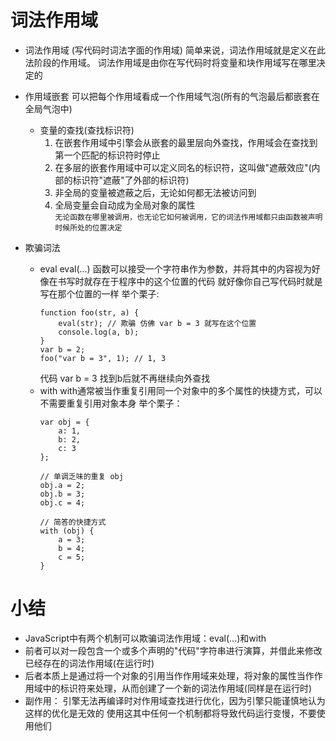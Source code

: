 # 词法作用域

- 词法作用域 (写代码时词法字面的作用域)
  简单来说，词法作用域就是定义在此法阶段的作用域。
  词法作用域是由你在写代码时将变量和块作用域写在哪里决定的

- 作用域嵌套
  可以把每个作用域看成一个作用域气泡(所有的气泡最后都嵌套在全局气泡中)
  - 变量的查找(查找标识符)
    1. 在嵌套作用域中引擎会从嵌套的最里层向外查找，作用域会在查找到第一个匹配的标识符时停止
    2. 在多层的嵌套作用域中可以定义同名的标识符，这叫做"遮蔽效应"(内部的标识符"遮蔽"了外部的标识符)
    3. 非全局的变量被遮蔽之后，无论如何都无法被访问到
    4. 全局变量会自动成为全局对象的属性  
  `无论函数在哪里被调用，也无论它如何被调用，它的词法作用域都只由函数被声明时候所处的位置决定`

- 欺骗词法
  - eval
    eval(...) 函数可以接受一个字符串作为参数，并将其中的内容视为好像在书写时就存在于程序中的这个位置的代码
    就好像你自己写代码时就是写在那个位置的一样
    举个栗子:
    ```
    function foo(str, a) {
        eval(str); // 欺骗 仿佛 var b = 3 就写在这个位置
        console.log(a, b);
    }
    var b = 2;
    foo("var b = 3", 1); // 1, 3
    ```
    代码 var b = 3 找到b后就不再继续向外查找
  - with
    with通常被当作重复引用同一个对象中的多个属性的快捷方式，可以不需要重复引用对象本身
    举个栗子：
    ```
    var obj = {
        a: 1,
        b: 2,
        c: 3
    };

    // 单调乏味的重复 obj
    obj.a = 2;
    obj.b = 3;
    obj.c = 4;

    // 简答的快捷方式
    with (obj) {
        a = 3;
        b = 4;
        c = 5;
    }
    ```

# 小结
  - JavaScript中有两个机制可以欺骗词法作用域：eval(...)和with
  - 前者可以对一段包含一个或多个声明的"代码"字符串进行演算，并借此来修改已经存在的词法作用域(在运行时)
  - 后者本质上是通过将一个对象的引用当作作用域来处理，将对象的属性当作作用域中的标识符来处理，从而创建了一个新的词法作用域(同样是在运行时)
  - 副作用：
    引擎无法再编译时对作用域查找进行优化，因为引擎只能谨慎地认为这样的优化是无效的
    使用这其中任何一个机制都将导致代码运行变慢，不要使用他们    